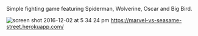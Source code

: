 Simple fighting game featuring Spiderman, Wolverine, Oscar and Big Bird.

![screen shot 2016-12-02 at 5 34 24 pm](https://cloud.githubusercontent.com/assets/19538076/20855728/ad77f5ac-b8b5-11e6-8f8e-711f12e35899.png)
https://marvel-vs-seasame-street.herokuapp.com/
